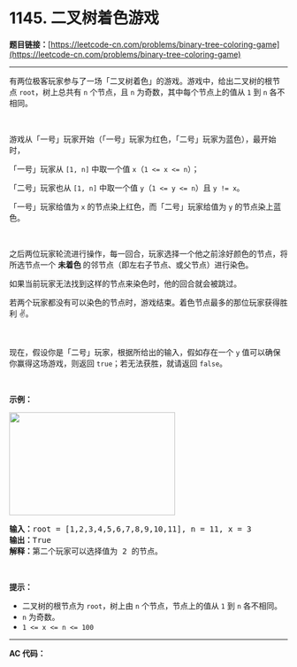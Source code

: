 # 1145. 二叉树着色游戏

**题目链接：**[https://leetcode-cn.com/problems/binary-tree-coloring-game](https://leetcode-cn.com/problems/binary-tree-coloring-game)

---

<div class="content__1Y2H">
 <div class="notranslate">
  <p>有两位极客玩家参与了一场「二叉树着色」的游戏。游戏中，给出二叉树的根节点&nbsp;<code>root</code>，树上总共有 <code>n</code> 个节点，且 <code>n</code> 为奇数，其中每个节点上的值从&nbsp;<code>1</code> 到&nbsp;<code>n</code>&nbsp;各不相同。</p> 
  <p>&nbsp;</p> 
  <p>游戏从「一号」玩家开始（「一号」玩家为红色，「二号」玩家为蓝色），最开始时，</p> 
  <p>「一号」玩家从 <code>[1, n]</code>&nbsp;中取一个值&nbsp;<code>x</code>（<code>1 &lt;= x &lt;= n</code>）；</p> 
  <p>「二号」玩家也从&nbsp;<code>[1, n]</code>&nbsp;中取一个值&nbsp;<code>y</code>（<code>1 &lt;= y &lt;= n</code>）且&nbsp;<code>y != x</code>。</p> 
  <p>「一号」玩家给值为&nbsp;<code>x</code>&nbsp;的节点染上红色，而「二号」玩家给值为&nbsp;<code>y</code>&nbsp;的节点染上蓝色。</p> 
  <p>&nbsp;</p> 
  <p>之后两位玩家轮流进行操作，每一回合，玩家选择一个他之前涂好颜色的节点，将所选节点一个 <strong>未着色 </strong>的邻节点（即左右子节点、或父节点）进行染色。</p> 
  <p>如果当前玩家无法找到这样的节点来染色时，他的回合就会被跳过。</p> 
  <p>若两个玩家都没有可以染色的节点时，游戏结束。着色节点最多的那位玩家获得胜利 ✌️。</p> 
  <p>&nbsp;</p> 
  <p>现在，假设你是「二号」玩家，根据所给出的输入，假如存在一个&nbsp;<code>y</code>&nbsp;值可以确保你赢得这场游戏，则返回&nbsp;<code>true</code>；若无法获胜，就请返回 <code>false</code>。</p> 
  <p>&nbsp;</p> 
  <p><strong>示例：</strong></p> 
  <p><strong><img style="height: 186px; width: 300px;" src="../aliyun-lc-upload/uploads/2019/08/04/1480-binary-tree-coloring-game.png" alt=""></strong></p> 
  <pre class="language-text"><strong>输入：</strong>root = [1,2,3,4,5,6,7,8,9,10,11], n = 11, x = 3
<strong>输出：</strong>True
<strong>解释：</strong>第二个玩家可以选择值为 2 的节点。
</pre> 
  <p>&nbsp;</p> 
  <p><strong>提示：</strong></p> 
  <ul> 
   <li>二叉树的根节点为&nbsp;<code>root</code>，树上由 <code>n</code> 个节点，节点上的值从 <code>1</code> 到 <code>n</code> 各不相同。</li> 
   <li><code>n</code> 为奇数。</li> 
   <li><code>1 &lt;= x &lt;= n&nbsp;&lt;= 100</code></li> 
  </ul> 
 </div>
</div>

---

**AC 代码：**

```java

```